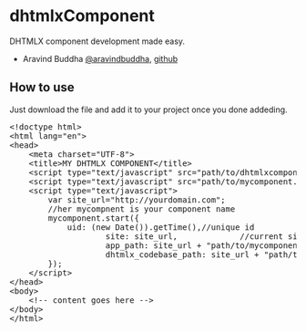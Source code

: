 dhtmlxComponent
===============

DHTMLX component development made easy.

<ul>
	<li>Aravind Buddha <a href="http://twitter.com/aravindbuddha">@aravindbuddha</a>, <a href="https://github.com/aravindbuddha">github</a>
</li>
</ul>

<h2>How to use</h2>
<p>Just download the file and add it to your project once you done addeding.</p>
<pre class="highlight highlight-html">
&lt;!doctype html&gt;
&lt;html lang=&quot;en&quot;&gt;
&lt;head&gt;
	&lt;meta charset=&quot;UTF-8&quot;&gt;
	&lt;title&gt;MY DHTMLX COMPONENT&lt;/title&gt;
	&lt;script type=&quot;text/javascript&quot; src=&quot;path/to/dhtmlxcomponent.js&quot;&gt;&lt;/script&gt;
	&lt;script type=&quot;text/javascript&quot; src=&quot;path/to/mycomponent.js&quot;&gt;&lt;/script&gt;
	&lt;script type=&quot;text/javascript&quot;&gt;
		var site_url=&quot;http://yourdomain.com&quot;;
		//her mycompnent is your component name
		mycomponent.start({
			uid: (new Date()).getTime(),//unique id
    	    		site: site_url,             //current site url
    	     		app_path: site_url + &quot;path/to/mycomponent&quot;,//dhtmlx component path
    	    		dhtmlx_codebase_path: site_url + &quot;path/to/dhtmlx/&quot;//path where your dhtmlx core lib reside.
		});
	&lt;/script&gt;
&lt;/head&gt;
&lt;body&gt;
	&lt;!-- content goes here --&gt;
&lt;/body&gt;
&lt;/html&gt;
</pre>
